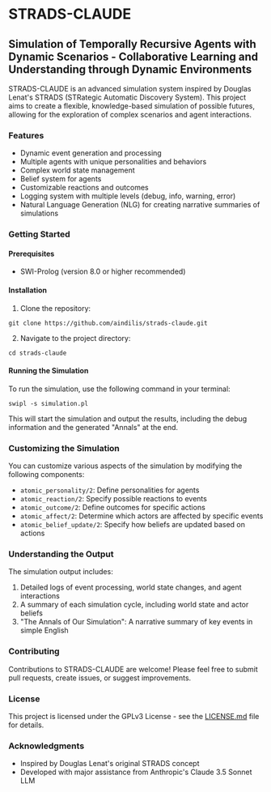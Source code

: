 # STRADS-CLAUDE

## Simulation of Temporally Recursive Agents with Dynamic Scenarios - Collaborative Learning and Understanding through Dynamic Environments

STRADS-CLAUDE is an advanced simulation system inspired by Douglas Lenat's STRADS (STRategic Automatic Discovery System). This project aims to create a flexible, knowledge-based simulation of possible futures, allowing for the exploration of complex scenarios and agent interactions.

### Features

- Dynamic event generation and processing
- Multiple agents with unique personalities and behaviors
- Complex world state management
- Belief system for agents
- Customizable reactions and outcomes
- Logging system with multiple levels (debug, info, warning, error)
- Natural Language Generation (NLG) for creating narrative summaries of simulations

### Getting Started

#### Prerequisites

- SWI-Prolog (version 8.0 or higher recommended)

#### Installation

1. Clone the repository:

`git clone https://github.com/aindilis/strads-claude.git`

2. Navigate to the project directory:

`cd strads-claude`

#### Running the Simulation

To run the simulation, use the following command in your terminal:

`swipl -s simulation.pl`

This will start the simulation and output the results, including the debug information and the generated "Annals" at the end.

### Customizing the Simulation

You can customize various aspects of the simulation by modifying the following components:

- `atomic_personality/2`: Define personalities for agents
- `atomic_reaction/2`: Specify possible reactions to events
- `atomic_outcome/2`: Define outcomes for specific actions
- `atomic_affect/2`: Determine which actors are affected by specific events
- `atomic_belief_update/2`: Specify how beliefs are updated based on actions

### Understanding the Output

The simulation output includes:

1. Detailed logs of event processing, world state changes, and agent interactions
2. A summary of each simulation cycle, including world state and actor beliefs
3. "The Annals of Our Simulation": A narrative summary of key events in simple English

### Contributing

Contributions to STRADS-CLAUDE are welcome! Please feel free to submit pull requests, create issues, or suggest improvements.

### License

This project is licensed under the GPLv3  License - see the [LICENSE.md](LICENSE.md) file for details.

### Acknowledgments

- Inspired by Douglas Lenat's original STRADS concept
- Developed with major assistance from Anthropic's Claude 3.5 Sonnet LLM
